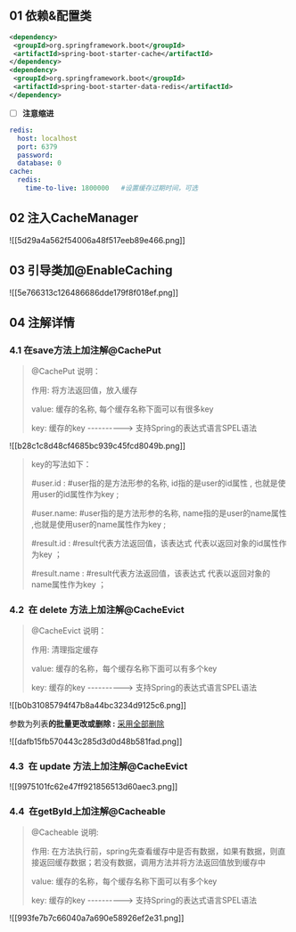 ## 01 依赖&配置类

```xml
<dependency>
 <groupId>org.springframework.boot</groupId>
 <artifactId>spring-boot-starter-cache</artifactId>
</dependency>
<dependency>
 <groupId>org.springframework.boot</groupId>
 <artifactId>spring-boot-starter-data-redis</artifactId>
</dependency>
```

- [ ] **注意缩进**

```yml
redis:
  host: localhost
  port: 6379
  password: 
  database: 0
cache:
  redis:
    time-to-live: 1800000   #设置缓存过期时间，可选
```

## 02 注入CacheManager

![[5d29a4a562f54006a48f517eeb89e466.png]]

## 03 引导类加@EnableCaching

![[5e766313c126486686dde179f8f018ef.png]]

## 04 注解详情

### 4.1 在save方法上加注解@CachePut

> @CachePut 说明：
> 
> 作用: 将方法返回值，放入缓存
> 
> value: 缓存的名称, 每个缓存名称下面可以有很多key
> 
> key: 缓存的key ----------> 支持Spring的表达式语言SPEL语法

![[b28c1c8d48cf4685bc939c45fcd8049b.png]]

> key的写法如下：
> 
> \#user.id : \#user指的是方法形参的名称, id指的是user的id属性 , 也就是使用user的id属性作为key ;
> 
> \#user.name: \#user指的是方法形参的名称, name指的是user的name属性 ,也就是使用user的name属性作为key ;
> 
> \#result.id : \#result代表方法返回值，该表达式 代表以返回对象的id属性作为key ；
> 
> \#result.name : \#result代表方法返回值，该表达式 代表以返回对象的name属性作为key ；

### 4.2  在 delete 方法上加注解@CacheEvict

> @CacheEvict 说明：
> 
> 作用: 清理指定缓存
> 
> value: 缓存的名称，每个缓存名称下面可以有多个key
> 
> key: 缓存的key ----------> 支持Spring的表达式语言SPEL语法

![[b0b31085794f47b8a44bc3234d9125c6.png]]

参数为列表**的批量更改或删除 :** <ins>采用全部删除</ins>

![[dafb15fb570443c285d3d0d48b581fad.png]]

### 4.3  在 update 方法上加注解@CacheEvict

![[9975101fc62e47ff921856513d60aec3.png]]

### 4.4  在getById上加注解@Cacheable

> @Cacheable 说明:
> 
> 作用: 在方法执行前，spring先查看缓存中是否有数据，如果有数据，则直接返回缓存数据；若没有数据，调用方法并将方法返回值放到缓存中
> 
> value: 缓存的名称，每个缓存名称下面可以有多个key
> 
> key: 缓存的key ----------> 支持Spring的表达式语言SPEL语法

![[993fe7b7c66040a7a690e58926ef2e31.png]]